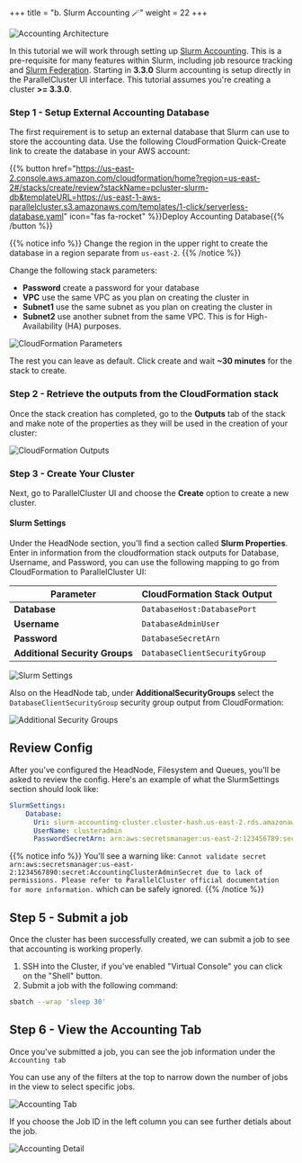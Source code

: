+++
title = "b. Slurm Accounting 🪄"
weight = 22
+++

![Accounting Architecture](02-slurm-accounting/architecture.png)

In this tutorial we will work through setting up [Slurm Accounting](https://slurm.schedmd.com/accounting.html). This is a pre-requisite for many features within Slurm, including job resource tracking and [Slurm Federation](https://slurm.schedmd.com/federation.html). Starting in **3.3.0** Slurm accounting is setup directly in the ParallelCluster UI interface. This tutorial assumes you're creating a cluster **>= 3.3.0**.

### Step 1 - Setup External Accounting Database

The first requirement is to setup an external database that Slurm can use to store the accounting data. Use the following CloudFormation Quick-Create link to create the database in your AWS account:
  
{{% button href="https://us-east-2.console.aws.amazon.com/cloudformation/home?region=us-east-2#/stacks/create/review?stackName=pcluster-slurm-db&templateURL=https://us-east-1-aws-parallelcluster.s3.amazonaws.com/templates/1-click/serverless-database.yaml" icon="fas fa-rocket" %}}Deploy Accounting Database{{% /button %}}

{{% notice info %}}
Change the region in the upper right to create the database in a region separate from `us-east-2`.
{{% /notice %}}

Change the following stack parameters:

* **Password** create a password for your database
* **VPC** use the same VPC as you plan on creating the cluster in
* **Subnet1** use the same subnet as you plan on creating the cluster in
* **Subnet2** use another subnet from the same VPC. This is for High-Availability (HA) purposes.

![CloudFormation Parameters](02-slurm-accounting/cfn-properties.png)

The rest you can leave as default. Click create and wait **~30 minutes** for the stack to create.

### Step 2 - Retrieve the outputs from the CloudFormation stack

Once the stack creation has completed, go to the **Outputs** tab of the stack and make note of the properties as they will be used in the creation of your cluster:

![CloudFormation Outputs](02-slurm-accounting/cfn-outputs.jpeg)

### Step 3 - Create Your Cluster

Next, go to ParallelCluster UI and choose the **Create** option to create a new cluster.

#### Slurm Settings

Under the HeadNode section, you'll find a section called **Slurm Properties**. Enter in information from the cloudformation stack outputs for Database, Username, and Password, you can use the following mapping to go from CloudFormation to ParallelCluster UI:

| Parameter                      | CloudFormation Stack Output                        |
|--------------------------------|----------------------------------------------------|
| **Database**                   | `DatabaseHost:DatabasePort`                        |
| **Username**                   | `DatabaseAdminUser`                                |
| **Password**                   | `DatabaseSecretArn`                                |
| **Additional Security Groups** | `DatabaseClientSecurityGroup`                      |

![Slurm Settings](02-slurm-accounting/cluster-properties.png)

Also on the HeadNode tab, under **AdditionalSecurityGroups** select the `DatabaseClientSecurityGroup` security group output from CloudFormation:

![Additional Security Groups](02-slurm-accounting/additional-sg.png)

## Review Config

After you've configured the HeadNode, Filesystem and Queues, you'll be asked to review the config. Here's an example of what the SlurmSettings section should look like:

```yaml
SlurmSettings:
    Database:
      Uri: slurm-accounting-cluster.cluster-hash.us-east-2.rds.amazonaws.com:3306
      UserName: clusteradmin
      PasswordSecretArn: arn:aws:secretsmanager:us-east-2:123456789:secret:AccountingClusterAdminSecre-hash2
```

{{% notice info %}}
You'll see a warning like: `Cannot validate secret arn:aws:secretsmanager:us-east-2:1234567890:secret:AccountingClusterAdminSecret due to lack of permissions. Please refer to ParallelCluster official documentation for more information.` which can be safely ignored.
{{% /notice %}}

## Step 5 - Submit a job

Once the cluster has been successfully created, we can submit a job to see that accounting is working properly.

1. SSH into the Cluster, if you've enabled "Virtual Console" you can click on the "Shell" button.
2. Submit a job with the following command:

```bash
sbatch --wrap 'sleep 30'
```

## Step 6 - View the Accounting Tab

Once you've submitted a job, you can see the job information under the `Accounting tab`

You can use any of the filters at the top to narrow down the number of jobs in the view to select specific jobs.

![Accounting Tab](02-slurm-accounting/job-list.png)

If you choose the Job ID in the left column you can see further detials about the job.

![Accounting Detail](02-slurm-accounting/job-details.png)

